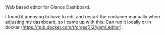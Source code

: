 Web based editor for Glance Dashboard.

I found it annoying to have to edit and restart the container manually when adjusting my dashboard, so I came up with this.
Can run it locally or in docker (https://hub.docker.com/r/cross512/yaml_editor).

